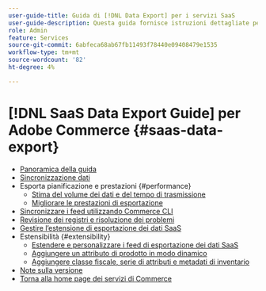 ```yaml
---
user-guide-title: Guida di [!DNL Data Export] per i servizi SaaS
user-guide-description: Questa guida fornisce istruzioni dettagliate per l'utilizzo dell'estensione  [!DNL Data Export] per i servizi SaaS di Adobe Commerce.
role: Admin
feature: Services
source-git-commit: 6abfeca68ab67fb11493f78440e09408479e1535
workflow-type: tm+mt
source-wordcount: '82'
ht-degree: 4%

---
```


# [!DNL SaaS Data Export Guide] per Adobe Commerce {#saas-data-export}

- [Panoramica della guida](overview.md)
- [Sincronizzazione dati](data-synchronization.md)
- Esporta pianificazione e prestazioni {#performance}
   - [Stima del volume dei dati e del tempo di trasmissione](estimate-data-volume-sync-time.md)
   - [Migliorare le prestazioni di esportazione](customize-export-processing.md)
- [Sincronizzare i feed utilizzando Commerce CLI](data-export-cli-commands.md)
- [Revisione dei registri e risoluzione dei problemi](troubleshooting-logging.md)
- [Gestire l’estensione di esportazione dei dati SaaS](manage-extension.md)
- Estensibilità {#extensibility}
   - [Estendere e personalizzare i feed di esportazione dei dati SaaS](extensibility-and-customizations.md)
   - [Aggiungere un attributo di prodotto in modo dinamico](add-attribute-dynamically.md)
   - [Aggiungere classe fiscale, serie di attributi e metadati di inventario](add-tax-attribute-set-inventory-attributes.md)
- [Note sulla versione](release-notes.md)
- [Torna alla home page dei servizi di Commerce](https://experienceleague.adobe.com/docs/commerce/user-guides/home.html?lang=it)
